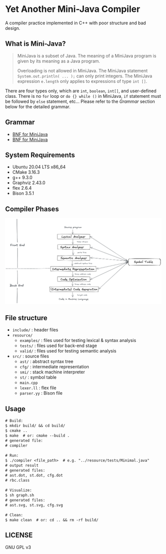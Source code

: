 # Yet Another Mini-Java Compiler

A compiler practice implemented in C++ with poor structure and bad design.

## What is Mini-Java?

> MiniJava is a subset of Java. The meaning of a MiniJava program is given by its meaning as a Java program.  
>
> Overloading is not allowed in MiniJava. The MiniJava statement `System.out.println( ... );` can only print integers. The MiniJava expression `e.length` only applies to expressions of type `int []`.

There are four types only, which are `int`, `boolean`, `int[]`, and user-defined class. There is no `for` loop or `do {} while ()` in MiniJava, `if` statement must be followed by `else` statement, etc... Please refer to the _Grammar_ section below for the detailed grammar.

## Grammar

* [BNF for MiniJava](https://www.cambridge.org/us/features/052182060X/grammar.html)
* [BNF for MiniJava](https://web.cs.ucla.edu/classes/spring11/cs132/cs132/mj/minijava.html)

## System Requirements

* Ubuntu 20.04 LTS x86_64
* CMake 3.16.3
* g++ 9.3.0
* Graphviz 2.43.0
* flex 2.6.4
* Bison 3.5.1

## Compiler Phases

<div align="center">
    <img src="resource/phases.png"
        width="800" height="auto" alt="Compiler Phases">
</div>

## File structure

* `include/` : header files
* `resource/`
  * `examples/` : files used for testing lexical & syntax analysis
  * `tests/` : files used for back-end stage
  * `valid/` : files used for testing semantic analysis
* `src/` : source files
  * `ast/` : abstract syntax tree
  * `cfg/` : intermediate representation
  * `smi/` : stack machine interpreter
  * `st/` : symbol table
  * `main.cpp`
  * `lexer.ll` : flex file
  * `parser.yy` : Bison file

## Usage

``` shell
# Build:
$ mkdir build/ && cd build/
$ cmake ..
$ make  # or: cmake --build .
# generated file:
# compiler

# Run:
$ ./compiler <file_path>  # e.g. "../resource/tests/Minimal.java"
# output result
# generated files:
# ast.dot, st.dot, cfg.dot
# rbc.class

# Visualize:
$ sh graph.sh
# generated files:
# ast.svg, st.svg, cfg.svg

# Clean:
$ make clean  # or: cd .. && rm -rf build/
```

## LICENSE

GNU GPL v3

